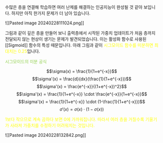 
수많은 층을 연결해 학습하면 여러 난제를 해결하는 인공지능이 완성될 것 같아 보입니다. 하지만 아직 한가지 문제가 더 남아 있습니다.

![[Pasted image 20240228111024.png]]

그림과 같이 깊은 층을 만들어 보니 출력층에서 시작된 가중치 업데이트가 처음 층까지 전달되지 않는 현상이 생기는 문제가 발견되었습니다. 이는 활성화 함수로 사용된 [[Sigmoid]] 함수의 특성 때문입니다. 아래 그림과 같이 <font color="#ffff00">시그모이드 함수를 미분하면 최대치는 0.25</font>입니다. 

<font color="#92d050">시그모이드의 미분 공식</font>

$$\sigma(x) = \frac{1}{1+e^{-x}}$$
$$\sigma'(x) = \frac{d}{dx}(\frac{1}{1+e^{-x}})$$
$$\sigma'(x) = \frac{e^{-x}}{(1+e^{-x})^2}$$
$$\sigma'(x) = \frac{1}{1+e^{-x}} \cdot \frac{e^{-x}}{1+e^{-x}}$$
$$\sigma'(x) = \frac{1}{1+e^{-x}} \cdot (1-\frac{1}{1+e^{-x}})$$
$$\sigma'(x) = \sigma(x) \cdot (1-\sigma(x))$$

<font color="#ffff00">1보다 작으므로 계속 곱하다 보면 0에 가까워집니다. 따라서 여러 층을 거칠수록 기울기가 사라져 가중치를 수정하기 어려워지는 것입니다.</font>

![[Pasted image 20240228132842.png]]

